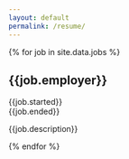 ```yaml
---
layout: default
permalink: /resume/
---
```


{% for job in site.data.jobs %}
<section>
    <h1>{{job.employer}}</h1>
    <div>{{job.started}}</div>
    <div>{{job.ended}}</div>
    <p>{{job.description}}</p>
</section>
{% endfor %}